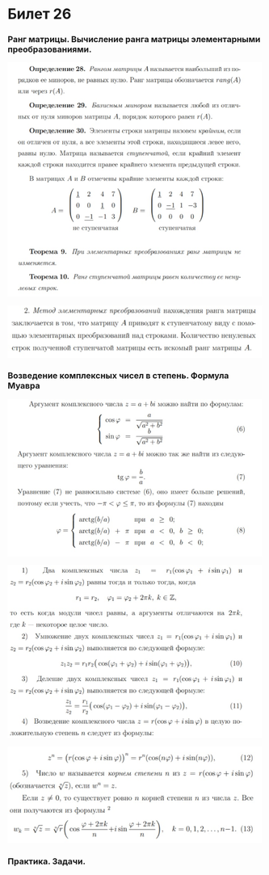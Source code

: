 # Билет 26

### Ранг матрицы. Вычисление ранга матрицы элементарными преобразованиями.

![](<../.gitbook/assets/image (94).png>)

![](<../.gitbook/assets/image (67) (1).png>)

### Возведение комплексных чисел в степень. Формула Муавра

![](<../.gitbook/assets/image (74).png>)

![](<../.gitbook/assets/image (14).png>)

![](<../.gitbook/assets/image (30).png>)

### Практика. Задачи.
